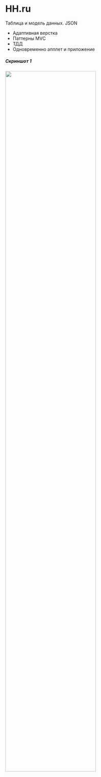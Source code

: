 # HH.ru
<p>
Таблица и модель данных. JSON
</p>
<p>
<ul>
<li>Адаптивная верстка</li>
<li>Паттерны MVC</li>
<li>ТДД</li>
<li>Одновременно апплет и приложение</li>
</ul>
</p>
<p>
<h5>Скриншот 1</h5>
<img src="01.png" width="75%"/>
</p>

